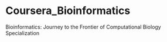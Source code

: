 # Coursera_Bioinformatics

Bioinformatics: Journey to the Frontier of Computational Biology Specialization
